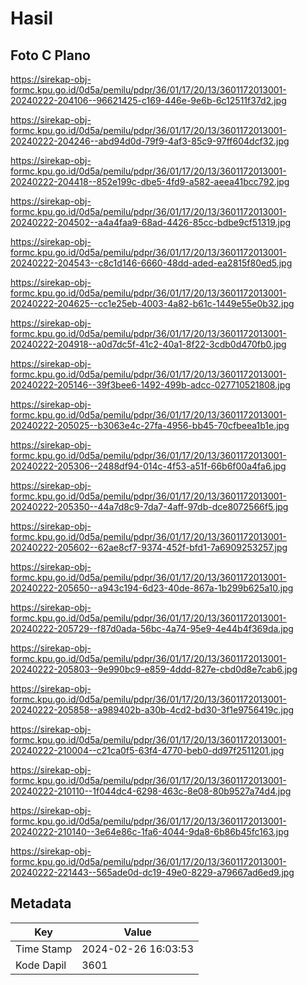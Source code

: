 # Hasil

## Foto C Plano

https://sirekap-obj-formc.kpu.go.id/0d5a/pemilu/pdpr/36/01/17/20/13/3601172013001-20240222-204106--96621425-c169-446e-9e6b-6c12511f37d2.jpg

https://sirekap-obj-formc.kpu.go.id/0d5a/pemilu/pdpr/36/01/17/20/13/3601172013001-20240222-204246--abd94d0d-79f9-4af3-85c9-97ff604dcf32.jpg

https://sirekap-obj-formc.kpu.go.id/0d5a/pemilu/pdpr/36/01/17/20/13/3601172013001-20240222-204418--852e199c-dbe5-4fd9-a582-aeea41bcc792.jpg

https://sirekap-obj-formc.kpu.go.id/0d5a/pemilu/pdpr/36/01/17/20/13/3601172013001-20240222-204502--a4a4faa9-68ad-4426-85cc-bdbe9cf51319.jpg

https://sirekap-obj-formc.kpu.go.id/0d5a/pemilu/pdpr/36/01/17/20/13/3601172013001-20240222-204543--c8c1d146-6660-48dd-aded-ea2815f80ed5.jpg

https://sirekap-obj-formc.kpu.go.id/0d5a/pemilu/pdpr/36/01/17/20/13/3601172013001-20240222-204625--cc1e25eb-4003-4a82-b61c-1449e55e0b32.jpg

https://sirekap-obj-formc.kpu.go.id/0d5a/pemilu/pdpr/36/01/17/20/13/3601172013001-20240222-204918--a0d7dc5f-41c2-40a1-8f22-3cdb0d470fb0.jpg

https://sirekap-obj-formc.kpu.go.id/0d5a/pemilu/pdpr/36/01/17/20/13/3601172013001-20240222-205146--39f3bee6-1492-499b-adcc-027710521808.jpg

https://sirekap-obj-formc.kpu.go.id/0d5a/pemilu/pdpr/36/01/17/20/13/3601172013001-20240222-205025--b3063e4c-27fa-4956-bb45-70cfbeea1b1e.jpg

https://sirekap-obj-formc.kpu.go.id/0d5a/pemilu/pdpr/36/01/17/20/13/3601172013001-20240222-205306--2488df94-014c-4f53-a51f-66b6f00a4fa6.jpg

https://sirekap-obj-formc.kpu.go.id/0d5a/pemilu/pdpr/36/01/17/20/13/3601172013001-20240222-205350--44a7d8c9-7da7-4aff-97db-dce8072566f5.jpg

https://sirekap-obj-formc.kpu.go.id/0d5a/pemilu/pdpr/36/01/17/20/13/3601172013001-20240222-205602--62ae8cf7-9374-452f-bfd1-7a6909253257.jpg

https://sirekap-obj-formc.kpu.go.id/0d5a/pemilu/pdpr/36/01/17/20/13/3601172013001-20240222-205650--a943c194-6d23-40de-867a-1b299b625a10.jpg

https://sirekap-obj-formc.kpu.go.id/0d5a/pemilu/pdpr/36/01/17/20/13/3601172013001-20240222-205729--f87d0ada-56bc-4a74-95e9-4e44b4f369da.jpg

https://sirekap-obj-formc.kpu.go.id/0d5a/pemilu/pdpr/36/01/17/20/13/3601172013001-20240222-205803--9e990bc9-e859-4ddd-827e-cbd0d8e7cab6.jpg

https://sirekap-obj-formc.kpu.go.id/0d5a/pemilu/pdpr/36/01/17/20/13/3601172013001-20240222-205858--a989402b-a30b-4cd2-bd30-3f1e9756419c.jpg

https://sirekap-obj-formc.kpu.go.id/0d5a/pemilu/pdpr/36/01/17/20/13/3601172013001-20240222-210004--c21ca0f5-63f4-4770-beb0-dd97f2511201.jpg

https://sirekap-obj-formc.kpu.go.id/0d5a/pemilu/pdpr/36/01/17/20/13/3601172013001-20240222-210110--1f044dc4-6298-463c-8e08-80b9527a74d4.jpg

https://sirekap-obj-formc.kpu.go.id/0d5a/pemilu/pdpr/36/01/17/20/13/3601172013001-20240222-210140--3e64e86c-1fa6-4044-9da8-6b86b45fc163.jpg

https://sirekap-obj-formc.kpu.go.id/0d5a/pemilu/pdpr/36/01/17/20/13/3601172013001-20240222-221443--565ade0d-dc19-49e0-8229-a79667ad6ed9.jpg


## Metadata

| Key        | Value               |
| ---------- | ------------------- |
| Time Stamp | 2024-02-26 16:03:53 |
| Kode Dapil | 3601                |



